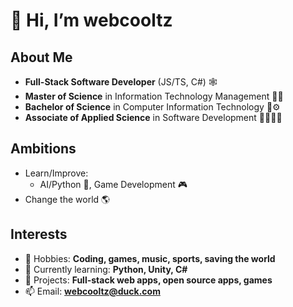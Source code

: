# 👋 Hi, I’m **webcooltz** #

## About Me ##
  - **Full-Stack Software Developer** (JS/TS, C#) 🕸️
  - **Master of Science** in Information Technology Management 📜📡
  - **Bachelor of Science** in Computer Information Technology 📃⚙️
  - **Associate of Applied Science** in Software Development 📄👨🏻‍💻


## Ambitions ##
  - Learn/Improve:
      - AI/Python 🐍, Game Development 🎮
  - Change the world 🌎
  
## Interests ##
  - 👀 Hobbies: **Coding, games, music, sports, saving the world**
  - 🌱 Currently learning: **Python, Unity, C#**
  - 💞️ Projects: **Full-stack web apps, open source apps, games**
  - 📫 Email: **webcooltz@duck.com**
